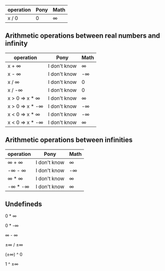 operation | Pony | Math
--------- | ---- | -----
x / 0 | 0 | ∞

## Arithmetic operations between real numbers and infinity

operation | Pony | Math
--------- | ---- | -----
x + ∞ | I don't know | ∞
x - ∞ | I don't know | -∞
x / ∞ | I don't know | 0
x / -∞ | I don't know | 0
x > 0 => x * ∞ | I don't know | ∞
x > 0 => x * -∞ | I don't know | -∞
x < 0 => x * ∞ | I don't know | -∞
x < 0 => x * -∞ | I don't know | ∞

## Arithmetic operations between infinities

operation | Pony | Math
--------- | ---- | -----
∞ + ∞ | I don't know | ∞
-∞ - ∞ | I don't know | -∞
∞ * ∞ | I don't know | ∞
-∞ * -∞ | I don't know | ∞

## Undefineds
0 * ∞

0 * -∞

∞ - ∞

±∞ / ±∞

(±∞) ^ 0

1 ^ ±∞
